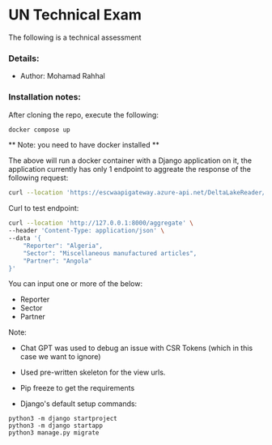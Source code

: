 # UN Technical Exam

The following is a technical assessment

### Details: 
+ Author: Mohamad Rahhal

### Installation notes:
After cloning the repo, execute the following:

```bash
docker compose up
```

** Note: you need to have docker installed **


The above will run a docker container with a Django application on it, the application currently has only 1 endpoint to aggreate the response of the following request:

```bash
curl --location 'https://escwaapigateway.azure-api.net/DeltaLakeReader/escwa?name=ETDP%2FTotal%20Trades%20by%20Sector'
```

Curl to test endpoint:


```bash
curl --location 'http://127.0.0.1:8000/aggregate' \
--header 'Content-Type: application/json' \
--data '{
    "Reporter": "Algeria",
    "Sector": "Miscellaneous manufactured articles",
    "Partner": "Angola"
}'
```

You can input one or more of the below:

+ Reporter
+ Sector
+ Partner



Note:

+ Chat GPT was used to debug an issue with CSR Tokens (which in this case we want to ignore)

+ Used pre-written skeleton for the view urls.

+ Pip freeze to get the requirements

+ Django's default setup commands:

```
python3 -m django startproject 
python3 -m django startapp
python3 manage.py migrate
```
